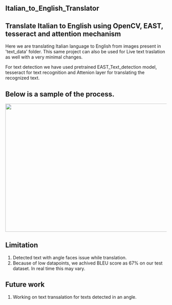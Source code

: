 ## Italian_to_English_Translator
## Translate Italian to English using OpenCV, EAST, tesseract and attention mechanism 

Here we are translating Italian language to English from images present in 'text_data' folder.
This same project can also be used for Live text traslation as well with a very minimal changes.

For text detection we have used pretrained EAST_Text_detection model, tesseract for text recognition and Attenion layer for translating the recognized text.

## Below is a sample of the process.
<img src='https://github.com/Swarupbarua/Live-cam-translator/blob/master/results.png?raw=true' width="800" height="400" />

## Limitation
1. Detected text with angle faces issue while translation.
2. Because of low datapoints, we achived BLEU score as 67% on our test dataset. In real time this may vary.

## Future work
1. Working on text transalation for texts detected in an angle.
